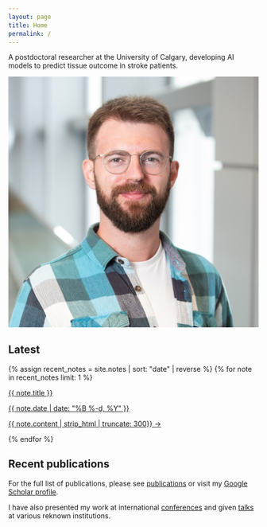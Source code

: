 ```yaml
---
layout: page
title: Home
permalink: /
---
```


<div class="profile-container">
  <div class="profile-text">
    <!-- <h1 class="profile-title"> Eneko Uruñuela</h1> -->
    <p class="profile-description">A postdoctoral researcher at the University of Calgary, developing AI models to predict tissue outcome in stroke patients.</p>
  </div>
  <div class="profile-pic-container" style="margin-top: 1em;">
    <img src="assets/profile.jpg" alt="Eneko Uruñuela" class="profile-pic">
  </div>
</div>

## Latest

<div class="landing-note-container">
  {% assign recent_notes = site.notes | sort: "date" | reverse %}
  {% for note in recent_notes limit: 1 %}
    <a class="internal-link" href="{{ site.baseurl }}{{ note.url }}">
      <p class="note-title">{{ note.title }}</p>
      <p class="note-date">{{ note.date | date: "%B %-d, %Y" }}</p>
      <p class="note-excerpt">{{ note.content | strip_html | truncate: 300}} →</p>
    </a>
  {% endfor %}
</div>

## Recent publications

For the full list of publications, please see <a class="internal-link" href="{{ site.baseurl }}/publications">publications</a> or visit my [Google Scholar profile](https://scholar.google.com/citations?user=KLIjERgAAAAJ&hl=en).

<div id="publications" class="publication-container"></div>

<script>
  document.addEventListener("DOMContentLoaded", function() {
      fetchPublications();
  });

  function fetchPublications() {
      var orcidId = "0000-0001-6849-9088";
      var orcidEndpoint = "https://pub.orcid.org/v3.0/" + orcidId + "/works";
      var headers = new Headers({
          "Accept": "application/json"
      });

      fetch(orcidEndpoint, { headers: headers })
          .then(response => response.json())
          .then(data => {
              var publications = data["group"].slice(0, 5); // Get only the 5 newest publications
              var publicationList = document.getElementById("publications");

              publications.forEach(publication => {
                  var title = publication["work-summary"][0]["title"]["title"]["value"];
                  var workType = publication["work-summary"][0]["type"];
                  var doi = publication["external-ids"]["external-id"][0]["external-id-value"];
                  var crossciteEndpoint = "https://citation.crosscite.org/format?doi=" + encodeURIComponent(doi) + "&style=apa&lang=en-US";

                  fetch(crossciteEndpoint)
                      .then(response => {
                          if (response.ok) {
                              return response.text();
                          } else {
                              throw new Error('Metadata for DOI not found');
                          }
                      })
                      .then(citation => {
                          var highlightedCitation = citation.replace(/Uruñuela, E./g, '<span class="citation-me">Uruñuela, E.</span>');
                          // Replace the title with a bold case title
                          highlightedCitation = highlightedCitation.replace(title, `<span class="publication title">${title}</span>`);
                          var publicationDiv = document.createElement("div");
                          publicationDiv.className = "publication";

                          var citationDiv = document.createElement("div");
                          citationDiv.className = "citation";
                          citationDiv.innerHTML = highlightedCitation.replace(/https:\/\/doi.org\/[^\s]+/g, '');
                          // Append the work type if it is not "journal-article"
                          if (workType !== "journal-article") {
                                  var formattedWorkType = workType.split('-').map(word => word.charAt(0).toUpperCase() + word.slice(1)).join(' ');
                                  citationDiv.innerHTML += ` (${formattedWorkType}).`;
                          }
                          publicationDiv.appendChild(citationDiv);

                          var doiLink = document.createElement("a");
                          // Add style to the doi link to make the text smaller
                          doiLink.style.fontSize = "0.8em";
                          doiLink.href = "https://doi.org/" + doi;
                          doiLink.textContent = "https://doi.org/" + doi;
                          publicationDiv.appendChild(doiLink);

                          publicationList.appendChild(publicationDiv);
                      })
                      .catch(error => {
                          var publicationDiv = document.createElement("div");
                          publicationDiv.className = "publication";

                          var citationDiv = document.createElement("div");
                          citationDiv.className = "citation";
                          citationDiv.innerHTML = `<strong style="font-style: normal">${title}</strong>`;
                          // Append the work type if it is not "journal-article"
                          if (workType !== "journal-article") {
                                  var formattedWorkType = workType.split('-').map(word => word.charAt(0).toUpperCase() + word.slice(1)).join(' ');
                                  citationDiv.innerHTML += ` (${formattedWorkType}).`;
                          }
                          publicationDiv.appendChild(citationDiv);

                          var doiLink = document.createElement("a");
                          doiLink.href = "https://doi.org/" + doi;
                          doiLink.textContent = "https://doi.org/" + doi;
                          publicationDiv.appendChild(doiLink);

                          publicationList.appendChild(publicationDiv);
                      });
              });
          });
  }
</script>

I have also presented my work at international <a class="internal-link" href="{{ site.baseurl }}/conferences/">conferences</a> and given <a class="internal-link" href="{{ site.baseurl }}/talks/">talks</a> at various reknown institutions.
